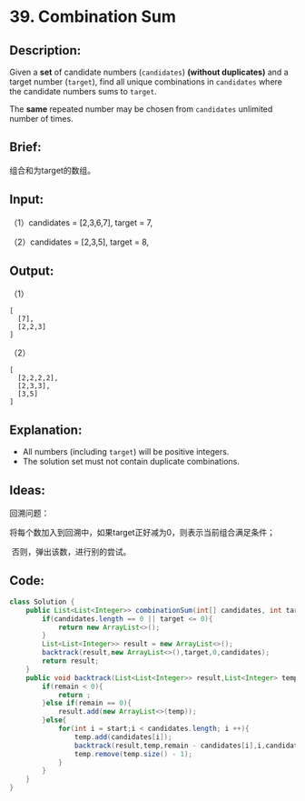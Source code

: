 # 39. Combination Sum

## Description:

Given a **set** of candidate numbers (`candidates`) **(without duplicates)** and a target number (`target`), find all unique combinations in `candidates` where the candidate numbers sums to `target`.

The **same** repeated number may be chosen from `candidates` unlimited number of times.

## Brief:

组合和为target的数组。

## Input:

（1）candidates = [2,3,6,7], target = 7,

（2）candidates = [2,3,5], target = 8,

## Output:

（1）

```
[
  [7],
  [2,2,3]
]
```

（2）

```
[
  [2,2,2,2],
  [2,3,3],
  [3,5]
]
```

## Explanation:

- All numbers (including `target`) will be positive integers.
- The solution set must not contain duplicate combinations.

## Ideas:

回溯问题：

​	将每个数加入到回溯中，如果target正好减为0，则表示当前组合满足条件；

​	否则，弹出该数，进行别的尝试。

## Code:

```java
class Solution {
    public List<List<Integer>> combinationSum(int[] candidates, int target) {
        if(candidates.length == 0 || target <= 0){
            return new ArrayList<>();
        }
        List<List<Integer>> result = new ArrayList<>();
        backtrack(result,new ArrayList<>(),target,0,candidates);
        return result;
    }
    public void backtrack(List<List<Integer>> result,List<Integer> temp,int remain,int start,int[] candidates){
        if(remain < 0){
            return ;
        }else if(remain == 0){
            result.add(new ArrayList<>(temp));
        }else{
            for(int i = start;i < candidates.length; i ++){
                temp.add(candidates[i]);
                backtrack(result,temp,remain - candidates[i],i,candidates);
                temp.remove(temp.size() - 1);
            }
        }
    }
}
```

